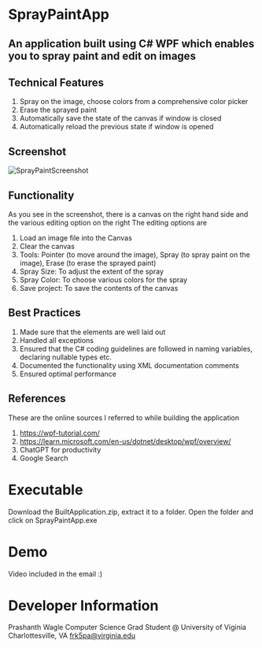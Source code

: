 # SprayPaintApp

## An application built using C# WPF which enables you to spray paint and edit on images

## Technical Features
1. Spray on the image, choose colors from a comprehensive color picker
2. Erase the sprayed paint
3. Automatically save the state of the canvas if window is closed
4. Automatically reload the previous state if window is opened

## Screenshot
![SprayPaintScreenshot](https://github.com/prashanthwagle/SprayPaintApp/assets/31559029/ba6694c0-8a7e-4ef5-a814-ca82d4309dda)

## Functionality
As you see in the screenshot, there is a canvas on the right hand side and the various editing option on the right
The editing options are
1. Load an image file into the Canvas
2. Clear the canvas
3. Tools: Pointer (to move around the image), Spray (to spray paint on the image), Erase (to erase the sprayed paint)
4. Spray Size: To adjust the extent of the spray
5. Spray Color: To choose various colors for the spray
6. Save project: To save the contents of the canvas


## Best Practices
1. Made sure that the elements are well laid out
2. Handled all exceptions
3. Ensured that the C# coding guidelines are followed in naming variables, declaring nullable types etc.
4. Documented the functionality using XML documentation comments
5. Ensured optimal performance

## References
These are the online sources I referred to while building the application
1. https://wpf-tutorial.com/
2. https://learn.microsoft.com/en-us/dotnet/desktop/wpf/overview/
4. ChatGPT for productivity
5. Google Search

# Executable 
Download the BuiltApplication.zip, extract it to a folder. Open the folder and click on SprayPaintApp.exe

# Demo
Video included in the email :)

# Developer Information
Prashanth Wagle
Computer Science Grad Student @ University of Viginia
Charlottesville, VA
frk5pa@virginia.edu
